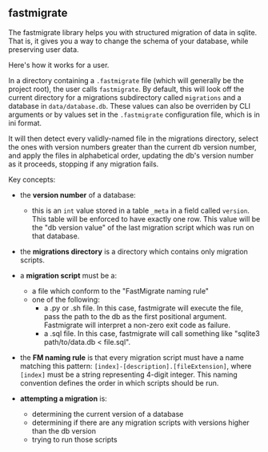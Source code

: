 ## fastmigrate

The fastmigrate library helps you with structured migration of data in sqlite. That is, it gives you a way to change the schema of your database, while preserving user data.

Here's how it works for a user.

In a directory containing a `.fastmigrate` file (which will generally be the project root), the user calls `fastmigrate`. By default, this will look off the current directory for a migrations subdirectory called `migrations` and a database in `data/database.db`. These values can also be overriden by CLI arguments or by values set in the `.fastmigrate` configuration file, which is in ini format.

It will then detect every validly-named file in the migrations directory, select the ones with version numbers greater than the current db version number, and apply the files in alphabetical order, updating the db's version number as it proceeds, stopping if any migration fails.

Key concepts:

- the **version number** of a database:
  - this is an `int` value stored in a table `_meta` in a field called `version`. This table will be enforced to have exactly one row. This value will be the "db version value" of the last migration script which was run on that database.
  
- the **migrations directory** is a directory which contains only migration scripts.

- a **migration script** must be a:
  - a file which conform to the "FastMigrate naming rule"
  - one of the following:
     - a .py or .sh file. In this case, fastmigrate will execute the file, pass the path to the db as the first positional argument. Fastmigrate will interpret a non-zero exit code as failure.
     - a .sql file. In this case, fastmigrate will call something like "sqlite3 path/to/data.db < file.sql". 
  
- the **FM naming rule** is that every migration script must have a name matching this pattern: `[index]-[description].[fileExtension]`, where `[index]` must be a string representing 4-digit integer. This naming convention defines the order in which scripts should be run.

- **attempting a migration** is:
  - determining the current version of a database
  - determining if there are any migration scripts with versions higher than the db version
  - trying to run those scripts
